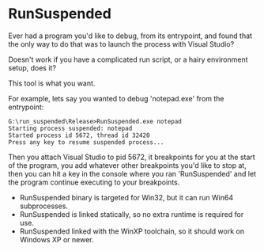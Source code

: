 # RunSuspended

Ever had a program you'd like to debug, from its entrypoint, and found that the only way to do that
was to launch the process with Visual Studio?

Doesn't work if you have a complicated run script, or a hairy environment setup, does it?

This tool is what you want.

For example, lets say you wanted to debug 'notepad.exe' from the entrypoint:

```
G:\run_suspended\Release>RunSuspended.exe notepad
Starting process suspended: notepad
Started process id 5672, thread id 32420
Press any key to resume suspended process...
```

Then you attach Visual Studio to pid 5672, it breakpoints for you at the start of the program, you
add whatever other breakpoints you'd like to stop at, then you can hit a key in the console where 
you ran 'RunSuspended' and let the program continue executing to your breakpoints.

* RunSuspended binary is targeted for Win32, but it can run Win64 subprocesses. 
* RunSuspended is linked statically, so no extra runtime is required for use.
* RunSuspended linked with the WinXP toolchain, so it should work on Windows XP or newer.
